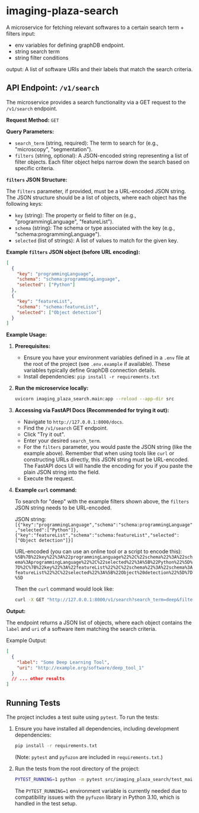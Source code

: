 # imaging-plaza-search
A microservice for fetching relevant softwares to a certain search term + filters
input:
- env variables for defining graphDB endpoint.
- string search term
- string filter conditions

output:
A list of software URIs and their labels that match the search criteria.

## API Endpoint: `/v1/search`

The microservice provides a search functionality via a GET request to the `/v1/search` endpoint.

**Request Method:** `GET`

**Query Parameters:**

*   `search_term` (string, required): The term to search for (e.g., "microscopy", "segmentation").
*   `filters` (string, optional): A JSON-encoded string representing a list of filter objects. Each filter object helps narrow down the search based on specific criteria.

**`filters` JSON Structure:**

The `filters` parameter, if provided, must be a URL-encoded JSON string. The JSON structure should be a list of objects, where each object has the following keys:
*   `key` (string): The property or field to filter on (e.g., "programmingLanguage", "featureList").
*   `schema` (string): The schema or type associated with the key (e.g., "schema:programmingLanguage").
*   `selected` (list of strings): A list of values to match for the given key.

**Example `filters` JSON object (before URL encoding):**
```json
[
  {
    "key": "programmingLanguage",
    "schema": "schema:programmingLanguage",
    "selected": ["Python"]
  },
  {
    "key": "featureList",
    "schema": "schema:featureList",
    "selected": ["Object detection"]
  }
]
```

**Example Usage:**

1.  **Prerequisites:**
    *   Ensure you have your environment variables defined in a `.env` file at the root of the project (see `.env.example` if available). These variables typically define GraphDB connection details.
    *   Install dependencies: `pip install -r requirements.txt`

2.  **Run the microservice locally:**
    ```bash
    uvicorn imaging_plaza_search.main:app --reload --app-dir src
    ```

3.  **Accessing via FastAPI Docs (Recommended for trying it out):**
    *   Navigate to `http://127.0.0.1:8000/docs`.
    *   Find the `/v1/search` GET endpoint.
    *   Click "Try it out".
    *   Enter your desired `search_term`.
    *   For the `filters` parameter, you would paste the JSON string (like the example above). Remember that when using tools like `curl` or constructing URLs directly, this JSON string must be URL-encoded. The FastAPI docs UI will handle the encoding for you if you paste the plain JSON string into the field.
    *   Execute the request.

4.  **Example `curl` command:**

    To search for "deep" with the example filters shown above, the `filters` JSON string needs to be URL-encoded.

    JSON string:
    `[{"key":"programmingLanguage","schema":"schema:programmingLanguage","selected":["Python"]},{"key":"featureList","schema":"schema:featureList","selected":["Object detection"]}]`

    URL-encoded (you can use an online tool or a script to encode this):
    `%5B%7B%22key%22%3A%22programmingLanguage%22%2C%22schema%22%3A%22schema%3AprogrammingLanguage%22%2C%22selected%22%3A%5B%22Python%22%5D%7D%2C%7B%22key%22%3A%22featureList%22%2C%22schema%22%3A%22schema%3AfeatureList%22%2C%22selected%22%3A%5B%22Object%20detection%22%5D%7D%5D`

    Then the `curl` command would look like:
    ```bash
    curl -X GET "http://127.0.0.1:8000/v1/search?search_term=deep&filters=%5B%7B%22key%22%3A%22programmingLanguage%22%2C%22schema%22%3A%22schema%3AprogrammingLanguage%22%2C%22selected%22%3A%5B%22Python%22%5D%7D%2C%7B%22key%22%3A%22featureList%22%2C%22schema%22%3A%22schema%3AfeatureList%22%2C%22selected%22%3A%5B%22Object%20detection%22%5D%7D%5D"
    ```

**Output:**

The endpoint returns a JSON list of objects, where each object contains the `label` and `uri` of a software item matching the search criteria.

Example Output:
```json
[
  {
    "label": "Some Deep Learning Tool",
    "uri": "http://example.org/software/deep_tool_1"
  }
  // ... other results
]
```

## Running Tests

The project includes a test suite using `pytest`. To run the tests:

1.  Ensure you have installed all dependencies, including development dependencies:
    ```bash
    pip install -r requirements.txt
    ```
    (Note: `pytest` and `pyfuzon` are included in `requirements.txt`.)

2.  Run the tests from the root directory of the project:
    ```bash
    PYTEST_RUNNING=1 python -m pytest src/imaging_plaza_search/test_main.py
    ```
    The `PYTEST_RUNNING=1` environment variable is currently needed due to compatibility issues with the `pyfuzon` library in Python 3.10, which is handled in the test setup.
